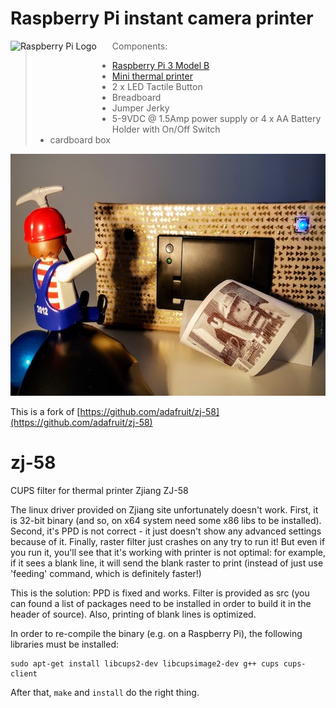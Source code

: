 # Raspberry Pi instant camera printer 

<a href="https://www.raspberrypi.org"><img src="https://www.raspberrypi.org/wp-content/uploads/2012/03/raspberry-pi-logo.png" alt="Raspberry Pi Logo" align="left" style="margin-right: 25px" height=150></a>

> Components:
> * [Raspberry Pi 3 Model B](https://www.raspberrypi.org/products/raspberry-pi-3-model-b/)
> * [Mini thermal printer](https://www.adafruit.com/product/597)
> * 2 x LED Tactile Button
> * Breadboard
> * Jumper Jerky
> * 5-9VDC @ 1.5Amp power supply or 4 x AA Battery Holder with On/Off Switch
> * cardboard box

<p align="center">
<img src="https://github.com/enricapq/raspberry-pi-instant-camera-printer/blob/Add-image/misc/raspberry-pi-instant-camera-printer.jpg" alt="raspberry-pi-instant-camera-printer" width=600 height=387>
</p>

This is a fork of [https://github.com/adafruit/zj-58](https://github.com/adafruit/zj-58)


zj-58
=====

CUPS filter for thermal printer Zjiang ZJ-58

The linux driver provided on Zjiang site unfortunately doesn't work.
First, it is 32-bit binary (and so, on x64 system need some x86 libs to be installed).
Second, it's PPD is not correct - it just doesn't show any advanced settings because of it.
Finally, raster filter just crashes on any try to run it!
But even if you run it, you'll see that it's working with printer is not optimal: for example, if it sees a blank line, it will send the blank raster to print (instead of just use 'feeding' command, which is definitely faster!)

This is the solution:
PPD is fixed and works.
Filter is provided as src (you can found a list of packages need to be installed in order to build it in the header of source).
Also, printing of blank lines is optimized.

In order to re-compile the binary (e.g. on a Raspberry Pi), the following libraries must be installed:

```
sudo apt-get install libcups2-dev libcupsimage2-dev g++ cups cups-client
```

After that, `make` and `install` do the right thing.
